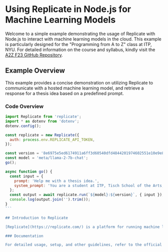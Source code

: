 # Using Replicate in Node.js for Machine Learning Models

Welcome to a simple example demonstrating the usage of Replicate with Node.js to interact with machine learning models in the cloud. This example is particularly designed for the "Programming from A to Z" class at ITP, NYU. For detailed information on the course and syllabus, kindly visit the [A2Z F23 GitHub Repository](https://github.com/Programming-from-A-to-Z/A2Z-F23).

## Example Overview

This example provides a concise demonstration on utilizing Replicate to communicate with a hosted machine learning model, and retrieve a response for a thesis idea based on a predefined prompt.

### Code Overview

````javascript
import Replicate from 'replicate';
import * as dotenv from 'dotenv';
dotenv.config();

const replicate = new Replicate({
  auth: process.env.REPLICATE_API_TOKEN,
});

const version = '8e6975e5ed6174911a6ff3d60540dfd4844201974602551e10e9e87ab143d81e';
const model = 'meta/llama-2-7b-chat';
go();

async function go() {
  const input = {
    prompt: 'Help me with a thesis idea.',
    system_prompt: 'You are a student at ITP, Tisch School of the Arts, NYU.',
  };
  const output = await replicate.run(`${model}:${version}`, { input });
  console.log(output.join('').trim());
}
```

## Introduction to Replicate

[Replicate](https://replicate.com/) is a platform for running machine learning models in the cloud from your own code.

### Documentation

For detailed usage, setup, and other guidelines, refer to the official [Replicate Documentation for Node.js](https://replicate.com/docs/get-started/nodejs).
````

